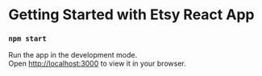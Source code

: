 # Getting Started with Etsy React App


### `npm start`

Run the app in the development mode.\
Open [http://localhost:3000](http://localhost:3000) to view it in your browser.
